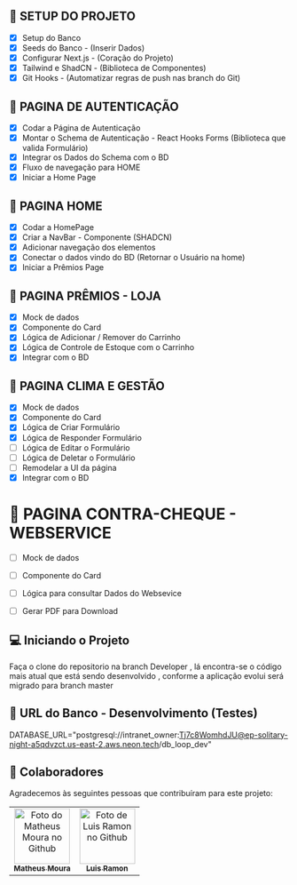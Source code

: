 ## 📝 SETUP DO PROJETO
- [X] Setup do Banco
- [X] Seeds do Banco - (Inserir Dados)
- [X] Configurar Next.js - (Coração do Projeto)
- [X] Tailwind e ShadCN - (Biblioteca de Componentes)
- [X] Git Hooks - (Automatizar regras de push nas branch do Git)
## 📝 PAGINA DE AUTENTICAÇÃO
- [X] Codar a Página de Autenticação
- [X] Montar o Schema de Autenticação - React Hooks Forms (Biblioteca que valida Formulário)
- [X] Integrar os Dados do Schema com o BD
- [X] Fluxo de navegação para HOME
- [X] Iniciar a Home Page
## 📝 PAGINA HOME
- [X] Codar a HomePage
- [X] Criar a NavBar - Componente (SHADCN)
- [X] Adicionar navegação dos elementos 
- [X] Conectar o dados vindo do BD (Retornar o Usuário na home)
- [X] Iniciar a Prêmios Page
## 📝 PAGINA PRÊMIOS - LOJA
- [X] Mock de dados
- [X] Componente do Card
- [X] Lógica de Adicionar / Remover do Carrinho
- [X] Lógica de Controle de Estoque com o Carrinho
- [X] Integrar com o BD
## 📝 PAGINA CLIMA E GESTÃO 
- [X] Mock de dados
- [X] Componente do Card
- [X] Lógica de Criar Formulário
- [X] Lógica de Responder Formulário
- [ ] Lógica de Editar o Formulário
- [ ] Lógica de Deletar o Formulário
- [ ] Remodelar a UI da página
- [X] Integrar com o BD
# 📝 PAGINA CONTRA-CHEQUE - WEBSERVICE
- [ ] Mock de dados
- [ ] Componente do Card
- [ ] Lógica para consultar Dados do Websevice
- [ ] Gerar PDF para Download 

      
## 💻 Iniciando o Projeto
Faça o clone do repositorio na branch Developer , lá encontra-se o código mais atual que está sendo desenvolvido , conforme a aplicação evolui será migrado para branch master

## 🚀 URL do Banco - Desenvolvimento (Testes)
DATABASE_URL="postgresql://intranet_owner:Tj7c8WomhdJU@ep-solitary-night-a5qdvzct.us-east-2.aws.neon.tech/db_loop_dev"

## 🤝 Colaboradores

Agradecemos às seguintes pessoas que contribuíram para este projeto:

<table>
  <tr>
    <td align="center">
      <a href="https://github.com/Taticalzero" title="github-profile">
        <img src="https://avatars.githubusercontent.com/u/52974709?v=4" width="100px;" alt="Foto do Matheus Moura no Github"/><br>
        <sub>
          <b>Matheus Moura</b>
        </sub>
      </a>
    </td>
    <td align="center">
      <a href="https://github.com/ramonS2999" title="github-profile">
        <img src="https://avatars.githubusercontent.com/u/57457051?v=4" width="100px;" alt="Foto de Luis Ramon no Github"/><br>
        <sub>
          <b>Luis Ramon</b>
        </sub>
      </a>
    </td>
  </tr>
</table>

